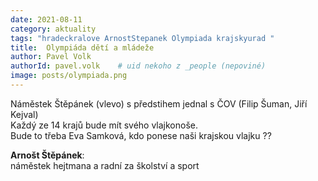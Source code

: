 ```yaml
---
date: 2021-08-11
category: aktuality
tags: "hradeckralove ArnostStepanek Olympiada krajskyurad "
title:  Olympiáda dětí a mládeže
author: Pavel Volk
authorId: pavel.volk    # uid nekoho z _people (nepoviné)
image: posts/olympiada.png
---
```


Náměstek Štěpánek (vlevo) s předstihem jednal s ČOV (Filip Šuman, Jiří Kejval)  
Každý ze 14 krajů bude mít svého vlajkonoše.  
Bude to třeba Eva Samková, kdo ponese naši krajskou vlajku ?? 

**Arnošt Štěpánek**:  
náměstek hejtmana a radní za školství a sport  
